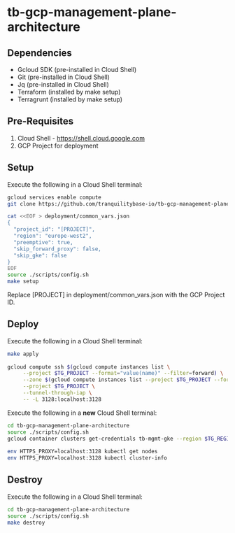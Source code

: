 # tb-gcp-management-plane-architecture

## Dependencies
* Gcloud SDK (pre-installed in Cloud Shell)
* Git (pre-installed in Cloud Shell)
* Jq (pre-installed in Cloud Shell)
* Terraform (installed by make setup)
* Terragrunt (installed by make setup)

## Pre-Requisites
1. Cloud Shell - https://shell.cloud.google.com
1. GCP Project for deployment

## Setup
Execute the following in a Cloud Shell terminal:

```bash
gcloud services enable compute
git clone https://github.com/tranquilitybase-io/tb-gcp-management-plane-architecture.git

cat <<EOF > deployment/common_vars.json
{
  "project_id": "[PROJECT]",
  "region": "europe-west2",
  "preemptive": true,
  "skip_forward_proxy": false,
  "skip_gke": false
}
EOF
source ./scripts/config.sh
make setup
```
Replace [PROJECT] in deployment/common_vars.json with the GCP Project ID.

## Deploy
Execute the following in a Cloud Shell terminal:
```bash
make apply
 
gcloud compute ssh $(gcloud compute instances list \
     --project $TG_PROJECT --format="value(name)" --filter=forward) \
     --zone $(gcloud compute instances list --project $TG_PROJECT --format="value(zone)" --filter=forward) \
     --project $TG_PROJECT \
     --tunnel-through-iap \
     -- -L 3128:localhost:3128
```
Execute the following in a **new** Cloud Shell terminal:
```bash
cd tb-gcp-management-plane-architecture
source ./scripts/config.sh
gcloud container clusters get-credentials tb-mgmt-gke --region $TG_REGION
 
env HTTPS_PROXY=localhost:3128 kubectl get nodes
env HTTPS_PROXY=localhost:3128 kubectl cluster-info
```

## Destroy
Execute the following in a Cloud Shell terminal:
```bash
cd tb-gcp-management-plane-architecture
source ./scripts/config.sh
make destroy
```
